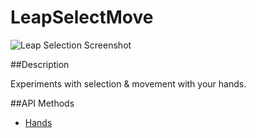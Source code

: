 LeapSelectMove
=====

![Leap Selection Screenshot](http://i.imgur.com/PiMNElh.gif)


##Description

Experiments with selection & movement with your hands.

##API Methods
* [Hands](https://developer.leapmotion.com/documentation/csharp/api/Leap.Hand.html)
